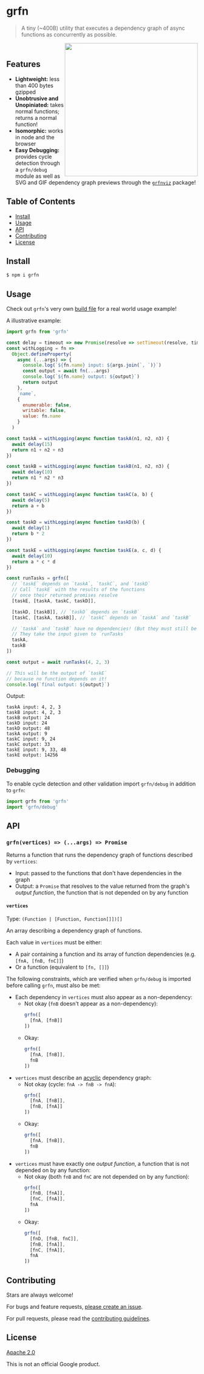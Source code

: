 # grfn

> A tiny (~400B) utility that executes a dependency graph of async functions as concurrently as possible.

<img src="animation.gif" width="350" align="right">

<sup>&nbsp;</sup>

## Features

- **Lightweight:** less than 400 bytes gzipped
- **Unobtrusive and Unopiniated:** takes normal functions; returns a normal function!
- **Isomorphic:** works in node and the browser
- **Easy Debugging:** provides cycle detection through a `grfn/debug` module as well as SVG and GIF dependency graph previews through the [`grfnviz`](packages/grfnviz) package!

## Table of Contents

- [Install](#install)
- [Usage](#usage)
- [API](#api)
- [Contributing](#contributing)
- [License](#license)

## Install

```sh
$ npm i grfn
```

## Usage

Check out `grfn`'s very own [build file](https://github.com/TomerAberbach/grfn/blob/main/build.js) for a real world usage example!

A illustrative example:

```js
import grfn from 'grfn'

const delay = timeout => new Promise(resolve => setTimeout(resolve, timeout))
const withLogging = fn =>
  Object.defineProperty(
    async (...args) => {
      console.log(`${fn.name} input: ${args.join(`, `)}`)
      const output = await fn(...args)
      console.log(`${fn.name} output: ${output}`)
      return output
    },
    `name`,
    {
      enumerable: false,
      writable: false,
      value: fn.name
    }
  )

const taskA = withLogging(async function taskA(n1, n2, n3) {
  await delay(15)
  return n1 + n2 + n3
})

const taskB = withLogging(async function taskB(n1, n2, n3) {
  await delay(10)
  return n1 * n2 * n3
})

const taskC = withLogging(async function taskC(a, b) {
  await delay(5)
  return a + b
})

const taskD = withLogging(async function taskD(b) {
  await delay(1)
  return b * 2
})

const taskE = withLogging(async function taskE(a, c, d) {
  await delay(10)
  return a * c * d
})

const runTasks = grfn([
  // `taskE` depends on `taskA`, `taskC`, and `taskD`
  // Call `taskE` with the results of the functions
  // once their returned promises resolve
  [taskE, [taskA, taskC, taskD]],

  [taskD, [taskB]], // `taskD` depends on `taskB`
  [taskC, [taskA, taskB]], // `taskC` depends on `taskA` and `taskB`

  // `taskA` and `taskB` have no dependencies! (But they must still be listed)
  // They take the input given to `runTasks`
  taskA,
  taskB
])

const output = await runTasks(4, 2, 3)

// This will be the output of `taskE`
// because no function depends on it!
console.log(`final output: ${output}`)
```

Output:

```
taskA input: 4, 2, 3
taskB input: 4, 2, 3
taskB output: 24
taskD input: 24
taskD output: 48
taskA output: 9
taskC input: 9, 24
taskC output: 33
taskE input: 9, 33, 48
taskE output: 14256
```

### Debugging

To enable cycle detection and other validation import `grfn/debug` in addition to `grfn`:

```js
import grfn from 'grfn'
import 'grfn/debug'
```

## API

### `grfn(vertices) => (...args) => Promise`

Returns a function that runs the dependency graph of functions described by `vertices`:

- Input: passed to the functions that don't have dependencies in the graph
- Output: a `Promise` that resolves to the value returned from the graph's _output function_, the function that is not depended on by any function

#### `vertices`

Type: `(Function | [Function, Function[]])[]`

An array describing a dependency graph of functions.

Each value in `vertices` must be either:

- A pair containing a function and its array of function dependencies (e.g. `[fnA, [fnB, fnC]]`)
- Or a function (equivalent to `[fn, []]`)

The following constraints, which are verified when `grfn/debug` is imported before calling `grfn`, must also be met:

- Each dependency in `vertices` must also appear as a non-dependency:
  - Not okay (`fnB` doesn't appear as a non-dependency):
    <!-- prettier-ignore -->
    ```js
    grfn([
      [fnA, [fnB]]
    ])
    ```
  - Okay:
    <!-- prettier-ignore -->
    ```js
    grfn([
      [fnA, [fnB]],
      fnB
    ])
    ```
- `vertices` must describe an [acyclic](https://en.wikipedia.org/wiki/Directed_acyclic_graph) dependency graph:
  - Not okay (cycle: `fnA -> fnB -> fnA`):
    <!-- prettier-ignore -->
    ```js
    grfn([
      [fnA, [fnB]],
      [fnB, [fnA]]
    ])
    ```
  - Okay:
    <!-- prettier-ignore -->
    ```js
    grfn([
      [fnA, [fnB]],
      fnB
    ])
    ```
- `vertices` must have exactly one _output function_, a function that is not depended on by any function:
  - Not okay (both `fnB` and `fnC` are not depended on by any function):
    <!-- prettier-ignore -->
    ```js
    grfn([
      [fnB, [fnA]],
      [fnC, [fnA]],
      fnA
    ])
    ```
  - Okay:
    <!-- prettier-ignore -->
    ```js
    grfn([
      [fnD, [fnB, fnC]],
      [fnB, [fnA]],
      [fnC, [fnA]],
      fnA
    ])
    ```

## Contributing

Stars are always welcome!

For bugs and feature requests, [please create an issue](https://github.com/TomerAberbach/grfn/issues/new).

For pull requests, please read the [contributing guidelines](https://github.com/TomerAberbach/grfn/blob/main/contributing.md).

## License

[Apache 2.0](https://github.com/TomerAberbach/grfn/blob/main/license)

This is not an official Google product.
